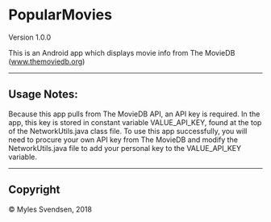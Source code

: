# PopularMovies #

Version 1.0.0

This is an Android app which displays movie info from The MovieDB (www.themoviedb.org)

---

## Usage Notes:

Because this app pulls from The MovieDB API, an API key is required.
In the app, this key is stored in constant variable VALUE_API_KEY, found at the top of the NetworkUtils.java class file.
To use this app successfully, you will need to procure your own API key from The MovieDB and modify the NetworkUtils.java file to add your personal key to the VALUE_API_KEY variable.

---

## Copyright
© Myles Svendsen, 2018
